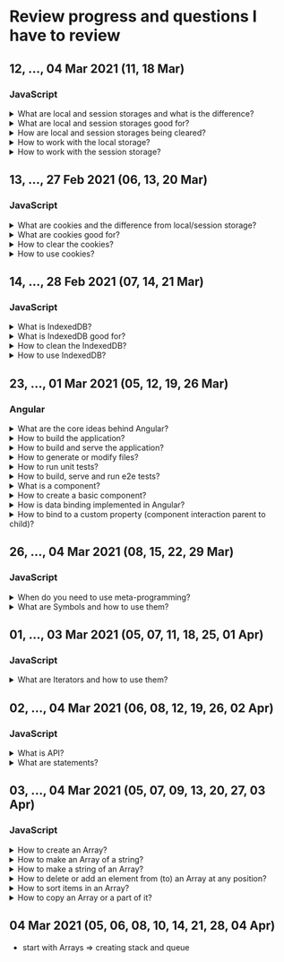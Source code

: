 # Review progress and questions I have to review
## 12, ..., 04 Mar 2021 (11, 18 Mar)
### JavaScript
<details>
<summary>What are local and session storages and what is the difference?</summary>

- simple key-value store
- local storage lives till either user or browser (when ran out of space) clears it
- session storage lives in the browser while you don't close the tab

</details>

<details>
<summary>What are local and session storages good for?</summary>

- manage user preferences or basic user data
- simple, easy to use, but bad for complex data

</details>

<details>
<summary>How are local and session storages being cleared?</summary>

- can be cleared by the user and via JS

</details>

<details>
<summary>How to work with the local storage?</summary>

```JavaScript
// local storage works sync
const userId = '775';
const user = {
  name: 'Harry',
  age: 33
};

// JS converts data into a string
localStorage.setItem('userId', userId);
localStorage.setItem('user', user); // => [object Object]
localStorage.setItem('user', JSON.stringify(user));

// to get item
localStorage.getItem('user');
```

</details>

<details>
<summary>How to work with the session storage?</summary>

```JavaScript
// session storage works sync

// JS converts data into a string
sessionStorage.setItem('userId', userId);
sessionStorage.setItem('user', JSON.stringify(user));

// to get item
sessionStorage.getItem('user');
```

</details>

## 13, ..., 27 Feb 2021 (06, 13, 20 Mar)
### JavaScript
<details>
<summary>What are cookies and the difference from local/session storage?</summary>

- cookie stored to server
- simple key-value store with some config options
- not as easy to use
- the advantage is that you can set it to expire or send to a server
- available only if your app is served on a running server

</details>

<details>
<summary>What are cookies good for?</summary>

- manage user preferences or basic user data
- bad for complex data

</details>

<details>
<summary>How to clear the cookies?</summary>

- can be cleared by the user and via JS

</details>

<details>
<summary>How to use cookies?</summary>

```JavaScript
// cookies work sync
const userId = 'fd3928';
const user = {
  name: 'Harry',
  age: 33
};
// data stored as a string
// under the hood uses a setter
// so adds new cookie, not overrides
document.cookie = `userId=${userId}; max-age=360`; // => seconds
document.cookie = `user=${JSON.stringify(user)}; expires=date`; // => date

// to get info
// returns all the cookies stored in one string
document.cookie;
```

</details>

## 14, ..., 28 Feb 2021 (07, 14, 21 Mar)
### JavaScript
<details>
<summary>What is IndexedDB?</summary>

- client-side database

</details>

<details>
<summary>What is IndexedDB good for?</summary>

- manage complex data your app needs
- not as easy to use, great for complex (non-critical) data, good performance (good for usage like google sheets)

</details>

<details>
<summary>How to clean the IndexedDB?</summary>

- can be cleared by the user and via JS

</details>

<details>
<summary>How to use IndexedDB?</summary>

```JavaScript
// indexedDB works sync
// pass name and version
// creates or opens an existed DB
const dbRequest = indexedDB.open('Name', 1);
let db;

// to be able to change the data from a button too
dbRequest.onsuccess = function(evt) {
  // access to the created database
  db = evt.target.result;
};

// for better browser support not .addEventListener, but:
// this event runs when the db is created or the version is upgraded
dbRequest.onupgradeneeded = function(evt) {
  db = evt.target.result;
  const objStore = db.createObjectStore('products', {keyPath: 'id'});

  // oncomplete triggers when createObjectStore is finished
  objStore.transaction.oncomplete = function(evt) {
    // connecting to the data base
    // name of the store + mode (readonly, readwrite, etc)
    const productsStore = db.transaction('products', 'readwrite')
      .objectStore('products');
    // adding a new item, has to have the property from keyPath
    productsStore.add({
      id: 'pr1',
      name: 'Product 1',
      price: 1.22,
      tags: ['Vegetarian', 'No-Sugar']
    });
  };
};

dbRequest.onerror = function() {};

addButton.addEventListener('click', () => {
  if (!db) {
    return;
  }

  const productsStore = db.transaction('products', 'readwrite')
    .objectStore('products');

  productsStore.add({
    id: 'pr2',
    name: 'Product 2',
    price: 1.42,
    tags: ['Vegetarian', 'No-Sugar']
  });
});

// to retrieve the data
getButton.addEventListener('click', () => {
  const productsStore = db.transaction('products', 'readwrite')
    .objectStore('products');

  const request = productsStore.get('pr1');

  request.onsuccess = function() {
    console.log(request.result);
  };
});
```

</details>

## 23, ..., 01 Mar 2021 (05, 12, 19, 26 Mar)
### Angular
<details>
<summary>What are the core ideas behind Angular?</summary>

- components - building blocks to compose the application
- templates - cleanly separate the application's logic from its presentation
- dependency injection - allows to declare the dependencies without caring about their instantiation, write more testable and flexible code

</details>

<details>
<summary>How to build the application?</summary>

```bash
# build for production
ng build --prod
```

</details>

<details>
<summary>How to build and serve the application?</summary>

```bash
# run the app in dev mode
ng serve
```

</details>

<details>
<summary>How to generate or modify files?</summary>

```bash
# create a component
ng g c <component-name or path + name>

# create a directive
ng g d <directive-name>

# generate one more application
ng generate application <application-name>

# generate a library
ng generate library <library-name>
```

</details>

<details>
<summary>How to run unit tests?</summary>

```bash
ng test
```

</details>

<details>
<summary>How to build, serve and run e2e tests?</summary>

```bash
ng e2e
```

</details>

<details>
<summary>What is a component?</summary>

- a TypeScript class with `@Component()` decorator, HTML template and styles

</details>

<details>
<summary>How to create a basic component?</summary>

```TypeScript
// app/app.module.ts
import { NgModule } from '@angular/core';
import { NameComponent } from './components/name/name.component';

@NgModule({
  declarations: [NameComponent]
})
export class AppModule {}
```
```TypeScript
// app/components/name/name.component.ts
import { Component } from '@angular/core';

@Component({
  // required, must be a unique string
  selector: 'app-name', // tag, mostly for components
  selector: '[appDir]', // attribute, mostly for directives
  selector: '.class', // can also use a class as a selector
  // required, only one of
  template: '<p>Some text</p>',
  templateUrl: './name.component.html',
  // optional, only one of
  styles: '',
  styleUrls: ['./name.component.css'] // scss / less also possible
})
export class NameComponent {}
```
```HTML
<!-- app/components/name/name.component.html -->
<app-name></app-name>
<p appDir></p>
<p class="class"></p>
```

</details>

<details>
<summary>How is data binding implemented in Angular?</summary>

```TypeScript
// app/components/name/name.component.ts
import { Component } from '@angular/core';

@Component({
  selector: 'app-name',
  templateUrl: './name.component.html',
  styleUrls: ['./name.component.css']
})
export class NameComponent {
  title: string = 'Hello from name component!';
  name: string = 'Max';

  onButtonClick(evt: Event) {
    console.log(evt.target);
  }
}
```
```HTML
<!-- app/components/name/name.component.html -->
<!-- data-binding - communication between business logic and view -->
<!-- no multiline expressions -->
<!-- resolved to a string -->
<!-- updated dynamically at runtime -->
<!-- string interpolation -->
<p>{{ title }}</p> <!-- Hello from name component! -->
<!-- property binding -->
<p [innerText]="title"></p>
<!-- DON'T! improper usage -->
<p [innerText]="{{ title }}"></p>

<!-- event-binding - reaction to events -->
<!-- $event - browser event of type Event -->
<button type="button" (click)="onButtonClick($event)">Click</button>

<!-- two-way binding -->
<!-- triggers input data and updates BL -->
<!-- when BL is updated programmatically, updates the input -->
<!-- but have to import FormsModule on module level -->
<input type="text" [(ngModel)]="name">
<p>{{ name }}</p>
```

</details>

<details>
<summary>How to bind to a custom property (component interaction parent to child)?</summary>

```TypeScript
// app/components/child/child.component.ts
import { Component, Input } from '@angular/core';

@Component({
  selector: 'app-child',
  template: '<p></p>'
})
export class ChildComponent {
  // to allow access from the outside
  // (by default props are accessible
  // only from the inside of the component)
  // if object = same object (reference type)
  @Input() user: object;
  @Input('fieldLabel') label: string;
}
```
```HTML
<!-- app/components/parent/parent.component.html -->
<app-child [user]="{ name: 'Lala' }" fieldLabel="E-mail"></app-child>
```

</details>

## 26, ..., 04 Mar 2021 (08, 15, 22, 29 Mar)
### JavaScript
<details>
<summary>When do you need to use meta-programming?</summary>

- advanced concepts used mostly when you create libraries

</details>

<details>
<summary>What are Symbols and how to use them?</summary>

- primitive values
- used as keys in objects
- built-in symbols and creatable symbols
- uniqueness is guaranteed
```JavaScript
const userId = Symbol(); // => Symbol()
const playerId = Symbol('id'); // => Symbol(id)

const player = {
  [playerId]: 1, // can't access this property out of library
  name: 'Harry',
  level: 11
};

// can use inside the library
player[playerId] = 2;

console.log(playerId === Symbol('id')); // => false

// built-in symbol
const user = {
  name: 'Ron',
  level: 9,
  [Symbol.toStringTag]: 'User'
};

console.log(user.toString()); // => [object User]
```

</details>

## 01, ..., 03 Mar 2021 (05, 07, 11, 18, 25, 01 Apr)
### JavaScript
<details>
<summary>What are Iterators and how to use them?</summary>

- create your own iterable values
- iterables use it internally
- iterator is an object which has `next()` method
```JavaScript
const player = {
  currentFriend: 0,
  name: 'Harry',
  friends: ['Ron', 'Hermione', 'Luna'],
  next() {
    if (this.currentFriend >= this.friends.length) {
      return {value: this.currentFriend, done: true};
    }

    const result = {
      value: this.friends[this.currentFriend],
      done: false
    };

    this.currentFriend++;
    return result;
  }
};

console.log(player.next());
console.log(player.next());
console.log(player.next());
console.log(player.next());

// still can't use for loop, but while is ok
let friend = player.next();

while(!friend.done) {
  console.log(friend.value);
  friend = player.next();
}
```

</details>

## 02, ..., 04 Mar 2021 (06, 08, 12, 19, 26, 02 Apr)
### JavaScript
<details>
<summary>What is API?</summary>

- API (Application Public Interface)
  - a set of available properties and methods to solve a particular task
  - frequent implementation - objects

</details>

<details>
<summary>What are statements?</summary>

- syntax constructs and commands that perform actions
- can be separated with `;`
- usually written on separate lines
```JavaScript
console.log('Hello!');
```

</details>

## 03, ..., 04 Mar 2021 (05, 07, 09, 13, 20, 27, 03 Apr)
### JavaScript
<details>
<summary>How to create an Array?</summary>

```JavaScript
// ES5
// 1
var numbers = new Array(3, 5); // => [3, 5]
var emptyArray = new Array(3); // => [] with length === 3
// 2
var numbers2 = Array(3, 5);
var emptyArray2 = Array(3);
// 3
var letters = ['a', 'r']; // => ['a', 'r']
// 4 clones array and adds values from another array
const newNumbers = numbers.concat([8, 5, 2]);

// ES6+
// 5 makes an array of any iterable (collection, separate values)
const elements = Array.from(document.querySelectorAll('li'));
const letters = Array.from('string');
// 6 of separate values
const values = Array.of(1, 2, 3);
// 7
const items = [...elements, ...values];
```

</details>

<details>
<summary>How to make an Array of a string?</summary>

```JavaScript
const text = 'One two three';
const words = text.split(' '); // => ['One', 'two', 'three']
const symbols1 = Array.from(text); // => ['O', ..., ' ', 't', ...]
const symbols2 = [...text]; // => ['O', ..., ' ', 't', ...]
```

</details>

<details>
<summary>How to make a string of an Array?</summary>

```JavaScript
const words = ['one', 'two', 'three'];
// by default separates with ,
const text = words.join();
const text2 = words.join(' ');
```

</details>

<details>
<summary>How to delete or add an element from (to) an Array at any position?</summary>

- change the initial array
```JavaScript
const numbers = [1, 2, 5];
// start index, delete count, value to add (or more 10, 15)
const removedElements = numbers.splice(1, 0, 10); // => [1, 10, 2, 5]
// removes from the end
const removedElements2 = numbers.splice(-1, 1); // => [1, 2]
// will delete all items starting with the provided index
const removedElements3 = numbers.splice(0);
```

</details>

<details>
<summary>How to sort items in an Array?</summary>

- changes the initial array
```JavaScript
const numbers = [1, 2, 5];
// by default converts to a string and sorts characters
const sortedDefault = numbers.sort();
const sortedNumbers = numbers.sort((a, b) => {
  if (a > b) {
    // or any positive value
    return 1;
  } else if (a === b) {
    return 0;
  } else {
    // or any negative value
    return -1;
  }

  // or
  return a - b;
});
```

</details>

<details>
<summary>How to copy an Array or a part of it?</summary>

- returns a new array
```JavaScript
const numbers = [1, 2, 5];
// copy an array
const clonedNumbers = numbers.slice();
// copy starting from index till the end
const clonedNumbers2 = numbers.slice(2);
// end item not included
const clonedNumbers3 = numbers.slice(0, 2); // => [1, 2]
// [] if nothing is in between
const emptyNumbers = numbers.slice(3, 2);
const emptyNumbers2 = numbers.slice(-3, -4);
// from the end
const clonedPartOfNumbers = numbers.slice(-3, -1); // => [1, 2]
```

</details>

## 04 Mar 2021 (05, 06, 08, 10, 14, 21, 28, 04 Apr)
- start with Arrays => creating stack and queue